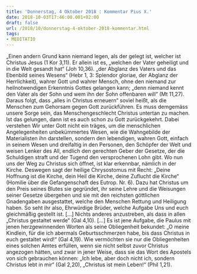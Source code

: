 ```yaml
---
title: 'Donnerstag, 4 Oktober 2018 : Kommentar Pius X.'
date: 2018-10-03T17:46:00.001+02:00
draft: false
url: /2018/10/donnerstag-4-oktober-2018-kommentar.html
tags: 
- MEDITATIO
---
```


„Einen andern Grund kann niemand legen, als der gelegt ist, welcher ist Christus Jesus (1 Kor 3,11). Er allein ist es, „welchen der Vater geheiligt und in die Welt gesandt hat“ (Joh 10,36). „der Abglanz des Vaters und das Ebenbild seines Wesens“ (Hebr 1, 3: Splendor gloriae, der Abglanz der Herrlichkeit), wahrer Gott und wahrer Mensch, ohne den niemand zur heilnotwendigen Erkenntnis Gottes gelangen kann; „denn niemand kennt den Vater als der Sohn und wem ihn der Sohn offenbaren will“ (Mt 11,27). Daraus folgt, dass „alles in Christus erneuern“ soviel heißt, als die Menschen zum Gehorsam gegen Gott zurückführen. Es muss demgemäss unsere Sorge sein, das Menschengeschlecht Christus untertan zu machen. Ist das gelungen, dann ist es auch schon zu Gott zurückgekehrt. Dabei verstehen Wir unter Gott nicht ein träges, um die menschlichen Angelegenheiten unbekümmertes Wesen, wie die Wahngebilde der Materialisten ihn darstellen, sondern den lebendigen, wahren Gott, einfach in seinem Wesen und dreifaltig in den Personen, den Schöpfer der Welt und weisen Lenker des All, endlich den gerechten Geber der Gesetze, der die Schuldigen straft und der Tugend den versprochenen Lohn gibt. Wo nun uns der Weg zu Christus sich öffnet, ist klar erkennbar, nämlich in der Kirche. Deswegen sagt der heilige Chrysostomus mit Recht: „Deine Hoffnung ist die Kirche, dein Heil die Kirche, deine Zuflucht die Kirche“ (Homilie über die Gefangenschaft des Eutrop. Nr. 6). Dazu hat Christus um den Preis seines Blutes sie gegründet, ihr seine Lehre und die Weisungen seiner Gesetze übergehen und sie mit den reichsten göttlichen Gnadengaben ausgestattet, welche den Menschen Rettung und Heiligung haben. So seht ihr also, Ehrwürdige Brüder, welche Aufgabe Uns und euch gleichmäßig gestellt ist. \[...\] Nichts anderes anzustreben, als dass in allen „Christus gestaltet werde“ (Gal 4,10). \[...\] Es ist jene Aufgabe, die Paulus mit jenen herzgewinnenden Worten als seine Obliegenheit bekundet: „O meine Kindlein, für die ich abermals Geburtsschmerzen habe, bis dass Christus in euch gestaltet wird!“ (Gal 4,19). Wie vermöchten sie nur die Obliegenheiten eines solchen Amtes erfüllen, wenn sie nicht selbst zuvor Christus angezogen hätten, und zwar in jener Weise, dass sie das Wort des Apostels von sich gebrauchen können: „Ich lebe, aber doch nicht ich, sondern Christus lebt in mir“ (Gal 2,20), „Christus ist mein Leben!“ (Phil 1,21).